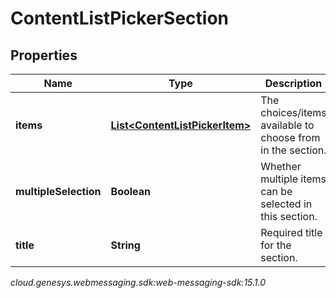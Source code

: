 # ContentListPickerSection


## Properties

| Name | Type | Description | Notes |
| ------------ | ------------- | ------------- | ------------- |
| **items** | [**List&lt;ContentListPickerItem&gt;**](ContentListPickerItem) | The choices/items available to choose from in the section. |  |
| **multipleSelection** | **Boolean** | Whether multiple items can be selected in this section. |  |
| **title** | **String** | Required title for the section. |  |




_cloud.genesys.webmessaging.sdk:web-messaging-sdk:15.1.0_
